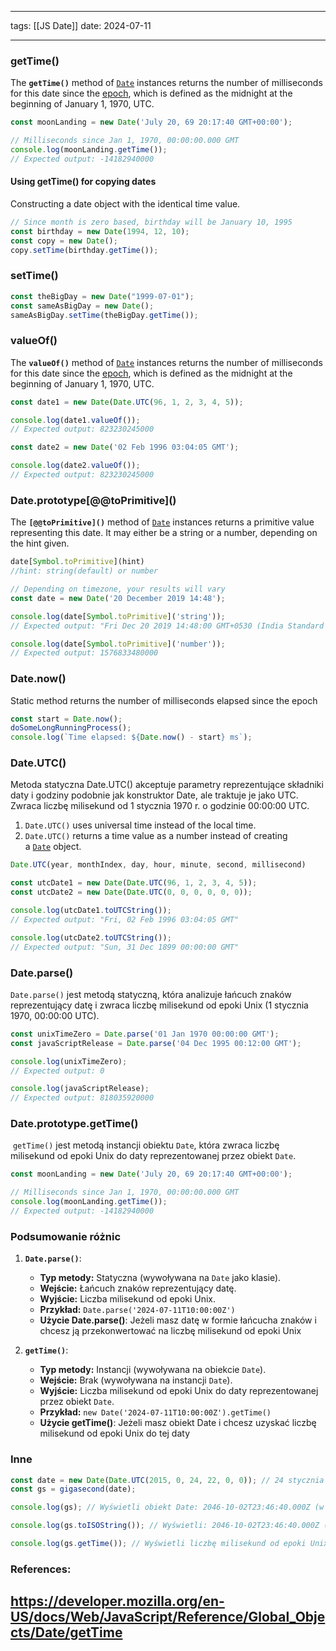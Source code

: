 
--- 
tags: [[JS Date]]
date: 2024-07-11

---
### getTime()

The **`getTime()`** method of [`Date`](https://developer.mozilla.org/en-US/docs/Web/JavaScript/Reference/Global_Objects/Date) instances returns the number of milliseconds for this date since the [epoch](https://developer.mozilla.org/en-US/docs/Web/JavaScript/Reference/Global_Objects/Date#the_epoch_timestamps_and_invalid_date), which is defined as the midnight at the beginning of January 1, 1970, UTC.

```js
const moonLanding = new Date('July 20, 69 20:17:40 GMT+00:00');

// Milliseconds since Jan 1, 1970, 00:00:00.000 GMT
console.log(moonLanding.getTime());
// Expected output: -14182940000
```

#### Using getTime() for copying dates

Constructing a date object with the identical time value.

```js
// Since month is zero based, birthday will be January 10, 1995
const birthday = new Date(1994, 12, 10);
const copy = new Date();
copy.setTime(birthday.getTime());
```
### setTime()

```js
const theBigDay = new Date("1999-07-01");
const sameAsBigDay = new Date();
sameAsBigDay.setTime(theBigDay.getTime());
```

### valueOf()

The **`valueOf()`** method of [`Date`](https://developer.mozilla.org/en-US/docs/Web/JavaScript/Reference/Global_Objects/Date) instances returns the number of milliseconds for this date since the [epoch](https://developer.mozilla.org/en-US/docs/Web/JavaScript/Reference/Global_Objects/Date#the_epoch_timestamps_and_invalid_date), which is defined as the midnight at the beginning of January 1, 1970, UTC.

```js
const date1 = new Date(Date.UTC(96, 1, 2, 3, 4, 5));

console.log(date1.valueOf());
// Expected output: 823230245000

const date2 = new Date('02 Feb 1996 03:04:05 GMT');

console.log(date2.valueOf());
// Expected output: 823230245000
```

### Date.prototype\[@@toPrimitive]()

The **`[@@toPrimitive]()`** method of [`Date`](https://developer.mozilla.org/en-US/docs/Web/JavaScript/Reference/Global_Objects/Date) instances returns a primitive value representing this date. It may either be a string or a number, depending on the hint given.

```js
date[Symbol.toPrimitive](hint)
//hint: string(default) or number

// Depending on timezone, your results will vary
const date = new Date('20 December 2019 14:48');

console.log(date[Symbol.toPrimitive]('string'));
// Expected output: "Fri Dec 20 2019 14:48:00 GMT+0530 (India Standard Time)"

console.log(date[Symbol.toPrimitive]('number'));
// Expected output: 1576833480000
```

### Date.now()

Static method returns the number of milliseconds elapsed since the epoch

```js
const start = Date.now();
doSomeLongRunningProcess();
console.log(`Time elapsed: ${Date.now() - start} ms`);
```

### Date.UTC()

Metoda statyczna Date.UTC() akceptuje parametry reprezentujące składniki daty i godziny podobnie jak konstruktor Date, ale traktuje je jako UTC. Zwraca liczbę milisekund od 1 stycznia 1970 r. o godzinie 00:00:00 UTC.

1. `Date.UTC()` uses universal time instead of the local time.
2. `Date.UTC()` returns a time value as a number instead of creating a [`Date`](https://developer.mozilla.org/en-US/docs/Web/JavaScript/Reference/Global_Objects/Date) object.

```js
Date.UTC(year, monthIndex, day, hour, minute, second, millisecond)
```


```js
const utcDate1 = new Date(Date.UTC(96, 1, 2, 3, 4, 5));
const utcDate2 = new Date(Date.UTC(0, 0, 0, 0, 0, 0));

console.log(utcDate1.toUTCString());
// Expected output: "Fri, 02 Feb 1996 03:04:05 GMT"

console.log(utcDate2.toUTCString());
// Expected output: "Sun, 31 Dec 1899 00:00:00 GMT"
```
### Date.parse()

`Date.parse()` jest metodą statyczną, która analizuje łańcuch znaków reprezentujący datę i zwraca liczbę milisekund od epoki Unix (1 stycznia 1970, 00:00:00 UTC).

```js
const unixTimeZero = Date.parse('01 Jan 1970 00:00:00 GMT');
const javaScriptRelease = Date.parse('04 Dec 1995 00:12:00 GMT');

console.log(unixTimeZero);
// Expected output: 0

console.log(javaScriptRelease);
// Expected output: 818035920000
```

### Date.prototype.getTime()

 `getTime()` jest metodą instancji obiektu `Date`, która zwraca liczbę milisekund od epoki Unix do daty reprezentowanej przez obiekt `Date`.

```js
const moonLanding = new Date('July 20, 69 20:17:40 GMT+00:00');

// Milliseconds since Jan 1, 1970, 00:00:00.000 GMT
console.log(moonLanding.getTime());
// Expected output: -14182940000
```
### Podsumowanie różnic

1. **`Date.parse()`**:
    
    - **Typ metody:** Statyczna (wywoływana na `Date` jako klasie).
    - **Wejście:** Łańcuch znaków reprezentujący datę.
    - **Wyjście:** Liczba milisekund od epoki Unix.
    - **Przykład:** `Date.parse('2024-07-11T10:00:00Z')`
    - **Użycie Date.parse()**: Jeżeli masz datę w formie łańcucha znaków i chcesz ją przekonwertować na liczbę milisekund od epoki Unix
    
2. **`getTime()`**:
    
    - **Typ metody:** Instancji (wywoływana na obiekcie `Date`).
    - **Wejście:** Brak (wywoływana na instancji `Date`).
    - **Wyjście:** Liczba milisekund od epoki Unix do daty reprezentowanej przez obiekt `Date`.
    - **Przykład:** `new Date('2024-07-11T10:00:00Z').getTime()`
    - **Użycie getTime()**: Jeżeli masz obiekt Date i chcesz uzyskać liczbę milisekund od epoki Unix do tej daty

### Inne
```js
const date = new Date(Date.UTC(2015, 0, 24, 22, 0, 0)); // 24 stycznia 2015 roku, 22:00:00 UTC
const gs = gigasecond(date);

console.log(gs); // Wyświetli obiekt Date: 2046-10-02T23:46:40.000Z (w twojej lokalnej strefie czasowej)

console.log(gs.toISOString()); // Wyświetli: 2046-10-02T23:46:40.000Z (w formacie ISO 8601)

console.log(gs.getTime()); // Wyświetli liczbę milisekund od epoki Unix: 2461441600000

```




### References:

https://developer.mozilla.org/en-US/docs/Web/JavaScript/Reference/Global_Objects/Date/getTime
---



